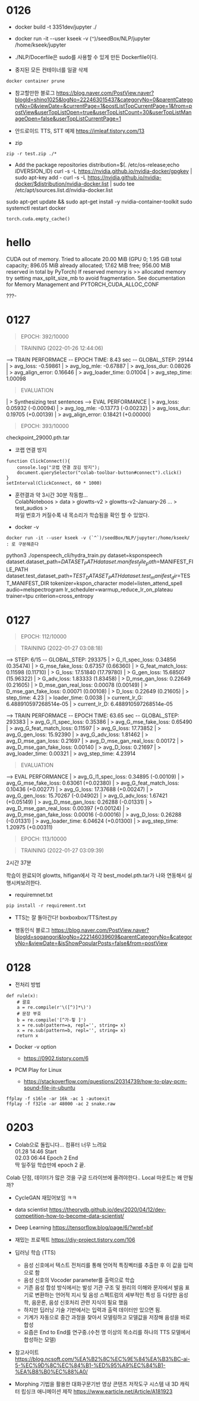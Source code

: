 # 0126

* docker build -t 3351dev/jupyter ./
* docker run -it --user kseek -v (`^`)/seedBox/NLP/jupyter /home/kseek/jupyter
* ./NLP/Docerfile은 sudo를 사용할 수 있게 만든 Dockerfile이다.

* 중지된 모든 컨테이너를 일괄 삭제
```
docker container prune
```

* 참고할만한 블로그
https://blog.naver.com/PostView.naver?blogId=shino1025&logNo=222463015437&categoryNo=0&parentCategoryNo=0&viewDate=&currentPage=1&postListTopCurrentPage=1&from=postView&userTopListOpen=true&userTopListCount=30&userTopListManageOpen=false&userTopListCurrentPage=1

* 안드로이드 TTS, STT 예제
https://imleaf.tistory.com/13

* zip
```
zip -r test.zip ./*
```

* Add the package repositories
distribution=$(. /etc/os-release;echo $ID$VERSION_ID)
curl -s -L https://nvidia.github.io/nvidia-docker/gpgkey | sudo apt-key add -
curl -s -L https://nvidia.github.io/nvidia-docker/$distribution/nvidia-docker.list | sudo tee /etc/apt/sources.list.d/nvidia-docker.list

sudo apt-get update && sudo apt-get install -y nvidia-container-toolkit
sudo systemctl restart docker

```
torch.cuda.empty_cache()
```


# hello

CUDA out of memory. Tried to allocate 20.00 MiB (GPU 0; 1.95 GiB total capacity; 896.05 MiB already allocated; 17.62 MiB free; 956.00 MiB reserved in total by PyTorch) If reserved memory is >> allocated memory try setting max_split_size_mb to avoid fragmentation.  See documentation for Memory Management and PYTORCH_CUDA_ALLOC_CONF


???-

# 0127

> EPOCH: 392/10000

 > TRAINING (2022-01-26 12:44:06) 

   --> TRAIN PERFORMACE -- EPOCH TIME: 8.43 sec -- GLOBAL_STEP: 29144
     | > avg_loss: -0.59861
     | > avg_log_mle: -0.67887
     | > avg_loss_dur: 0.08026
     | > avg_align_error: 0.16646
     | > avg_loader_time: 0.01004
     | > avg_step_time: 1.00098

 > EVALUATION 

 | > Synthesizing test sentences
  --> EVAL PERFORMANCE
     | > avg_loss: 0.05932 (-0.00094)
     | > avg_log_mle: -0.13773 (-0.00232)
     | > avg_loss_dur: 0.19705 (+0.00139)
     | > avg_align_error: 0.18421 (+0.00000)


 > EPOCH: 393/10000

checkpoint_29000.pth.tar


* 코랩 연결 방지
```
function ClickConnect(){
    console.log("코랩 연결 끊김 방지"); 
    document.querySelector("colab-toolbar-button#connect").click() 
}
setInterval(ClickConnect, 60 * 1000)
```

* 훈련결과
약 3시간 30분 작동함...   
ColabNoteboos > data > glowtts-v2 > glowtts-v2-January-26 ... > test_audios >    
파일 번호가 커질수록 내 목소리가 학습됨을 확인 할 수 있었다.   


* docker -v 
```
docker run -it --user kseek -v (`^`)/seedBox/NLP/jupyter:/home/kseek/
: 로 구분해준다
```


python3 ./openspeech_cli/hydra_train.py dataset=ksponspeech dataset.dataset_path=$DATASET_PATH dataset.manifest_file_path=$MANIFEST_FILE_PATH dataset.test_dataset_path=$TEST_DATASET_PATH dataset.test_manifest_dir=$TEST_MANIFEST_DIR tokenizer=kspon_character model=listen_attend_spell audio=melspectrogram lr_scheduler=warmup_reduce_lr_on_plateau trainer=tpu criterion=cross_entropy


# 0127

 > EPOCH: 112/10000

 > TRAINING (2022-01-27 03:08:18) 

   --> STEP: 6/15 -- GLOBAL_STEP: 293375
     | > G_l1_spec_loss: 0.34856  (0.35474)
     | > G_mse_fake_loss: 0.67357  (0.66360)
     | > G_feat_match_loss: 0.11598  (0.11710)
     | > G_loss: 17.51840  (17.79780)
     | > G_gen_loss: 15.68507  (15.96322)
     | > G_adv_loss: 1.83333  (1.83458)
     | > D_mse_gan_loss: 0.22649  (0.21605)
     | > D_mse_gan_real_loss: 0.00078  (0.00149)
     | > D_mse_gan_fake_loss: 0.00071  (0.00108)
     | > D_loss: 0.22649  (0.21605)
     | > step_time: 4.23
     | > loader_time: 0.0038
     | > current_lr_G: 6.488910597268514e-05
     | > current_lr_D: 6.488910597268514e-05

   --> TRAIN PERFORMACE -- EPOCH TIME: 63.65 sec -- GLOBAL_STEP: 293383
     | > avg_G_l1_spec_loss: 0.35386
     | > avg_G_mse_fake_loss: 0.65490
     | > avg_G_feat_match_loss: 0.11597
     | > avg_G_loss: 17.73852
     | > avg_G_gen_loss: 15.92390
     | > avg_G_adv_loss: 1.81462
     | > avg_D_mse_gan_loss: 0.21697
     | > avg_D_mse_gan_real_loss: 0.00172
     | > avg_D_mse_gan_fake_loss: 0.00140
     | > avg_D_loss: 0.21697
     | > avg_loader_time: 0.00321
     | > avg_step_time: 4.23914

 > EVALUATION 

  --> EVAL PERFORMANCE
     | > avg_G_l1_spec_loss: 0.34895 (-0.00109)
     | > avg_G_mse_fake_loss: 0.63061 (+0.02380)
     | > avg_G_feat_match_loss: 0.10436 (+0.00277)
     | > avg_G_loss: 17.37688 (+0.00247)
     | > avg_G_gen_loss: 15.70267 (-0.04902)
     | > avg_G_adv_loss: 1.67421 (+0.05149)
     | > avg_D_mse_gan_loss: 0.26288 (-0.01331)
     | > avg_D_mse_gan_real_loss: 0.00397 (+0.00124)
     | > avg_D_mse_gan_fake_loss: 0.00016 (-0.00016)
     | > avg_D_loss: 0.26288 (-0.01331)
     | > avg_loader_time: 6.04624 (+0.01300)
     | > avg_step_time: 1.20975 (+0.00311)


 > EPOCH: 113/10000

 > TRAINING (2022-01-27 03:09:39) 
 > 
2시간 37분   


학습이 완료되어 glowtts, hifigan에서 각 각 best_model.pth.tar가 나와 연동해서 실행시켜보려한다.   

* requiremnet.txt
```
pip install -r requirement.txt
```

* TTS는 잘 돌아간다!
boxboxbox/TTS/test.py

* 행동인식 블로그
https://blog.naver.com/PostView.naver?blogId=sogangori&logNo=222146039609&parentCategoryNo=&categoryNo=&viewDate=&isShowPopularPosts=false&from=postView


# 0128

* 전처리 방법
```
def rule(x):
    # 괄호
    a = re.compile(r'\([^)]*\)')
    # 문장 부호
    b = re.compile('[^가-힣 ]')
    x = re.sub(pattern=a, repl='', string= x)
    x = re.sub(pattern=b, repl='', string= x)
    return x
```
* Docker -v option
  - https://0902.tistory.com/6

* PCM Play for Linux
  - https://stackoverflow.com/questions/20314739/how-to-play-pcm-sound-file-in-ubuntu
```
ffplay -f s16le -ar 16k -ac 1 -autoexit
ffplay -f f32le -ar 48000 -ac 2 snake.raw
```

# 0203

* Colab으로 돌립니다... 컴퓨터 너무 느려요   
01.28 14:46 Start   
02.03 06:44 Epoch 2 End   
딱 일주일 학습만에 epoch 2 끝.   

Colab 단점, 데이터가 많은 것을 구글 드라이브에 올려야한다.. Local 마운트는 왜 안될까?   


* CycleGAN 재밌어보임 ㅋㅋ   


* data scientist
https://theorydb.github.io/dev/2020/04/12/dev-competition-how-to-become-data-scientist/

* Deep Learning 
https://tensorflow.blog/page/6/?wref=bif

* 재밌는 프로젝트
https://diy-project.tistory.com/106

* 딥러닝 학습 (TTS)
  + 음성 신호에서 텍스트 전처리를 통해 언어적 특징벡터를 추출한 후 이 값을 입력으로 함
  + 음성 신호의 Vocoder parameter를 출력으로 학습
  + 기존 음성 합성 방식에서는 발성 기관 구조 및 원리의 이해와 문자에서 발음 표기로 변환하는 언어적 지시 및 음성 스펙트럼의 세부적인 특성 등 다양한 음성학, 음운론, 음성 신호처리 관련 지식이 필요 했음
  + 하지만 딥러닝 기술 기반에서는 입력과 출력 데이터만 있으면 됨.
  + 기계가 자동으로 중간 과정을 찾아서 모델링하고 모델값을 저장해 음성을 바로 합성 
  + 요즘은 End to End를 연구중.(수천 명 이상의 목소리를 하나의 TTS 모델에서 합성하는 모델)
* 참고사이트
https://blog.ncsoft.com/%EA%B2%8C%EC%9E%84%EA%B3%BC-ai-5-%EC%9D%8C%EC%84%B1-%ED%95%A9%EC%84%B1-%EA%B8%B0%EC%88%A0/

+ Morphing 기법을 활용한 대화구문기반 영상 콘텐츠 저작도구 시스템 내 3D 캐릭터 립싱크 애니메이션 제작 
https://www.earticle.net/Article/A181923
